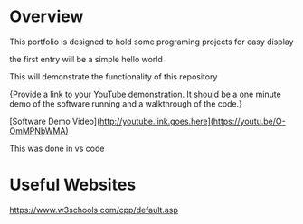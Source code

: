 # Overview

This portfolio is designed to hold some programing projects for easy display

the first entry will be a simple hello world

This will demonstrate the functionality of this repository

{Provide a link to your YouTube demonstration.  It should be a one minute demo of the software running and a walkthrough of the code.}

[Software Demo Video](http://youtube.link.goes.here](https://youtu.be/O-OmMPNbWMA)

This was done in vs code

# Useful Websites

https://www.w3schools.com/cpp/default.asp
